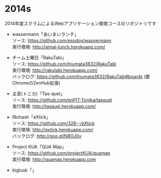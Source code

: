 2014s
=====

2014年度スクラムによるWebアプリケーション開発コースのリポジトリです


- wassermann「あいまいランチ」  
ソース: https://github.com/esodov/wassermann  
実行環境: http://aimai-lunch.herokuapp.com/

- チーム土曜日「RakuTabi」  
ソース: https://github.com/tnumata3632/RakuTabi  
実行環境: http://rakutabi.herokuapp.com/  
バックログ: https://github.com/tnumata3632/RakuTabi#boards (要ChromeのZenHub拡張)

- 主音(トニカ)「Tas-quel」  
ソース: https://github.com/enPIT-Tonika/tasquel  
実行環境: http://tasquel.herokuapp.com/

- IRohash「eXtick」  
ソース: https://github.com/328--/eXtick  
実行環境: http://extick.herokuapp.com/  
バックログ: http://goo.gl/N8OJ0y

- Project KUA「QUA Map」  
ソース: https://github.com/projectKUA/quamap  
実行環境: http://quamap.herokuapp.com

- bigtusk「」
